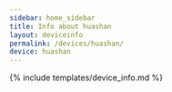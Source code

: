 ```yaml
---
sidebar: home_sidebar
title: Info about huashan
layout: deviceinfo
permalink: /devices/huashan/
device: huashan
---
```

{% include templates/device_info.md %}
